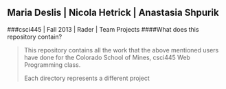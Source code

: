 Maria Deslis | Nicola Hetrick | Anastasia Shpurik
-
###csci445 | Fall 2013 | Rader | Team Projects
####What does this repository contain?
>This repository contains all the work that the above mentioned users have done for the Colorado School of Mines, csci445 Web Programming class. 
>
>Each directory represents a different project
